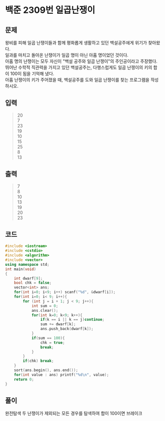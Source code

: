 # 백준 2309번 일곱난쟁이

## 문제
왕비를 피해 일곱 난쟁이들과 함께 평화롭게 생활하고 있던 백설공주에게 위기가 찾아왔다. </br>
일과를 마치고 돌아온 난쟁이가 일곱 명이 아닌 아홉 명이었던 것이다.</br>
아홉 명의 난쟁이는 모두 자신이 "백설 공주와 일곱 난쟁이"의 주인공이라고 주장했다.</br>
뛰어난 수학적 직관력을 가지고 있던 백설공주는, 다행스럽게도 일곱 난쟁이의 키의 합이 100이 됨을 기억해 냈다.</br>
아홉 난쟁이의 키가 주어졌을 때, 백설공주를 도와 일곱 난쟁이를 찾는 프로그램을 작성하시오.</br>

## 입력
> 20 </br>
7</br>
23</br>
19</br>
10</br>
15</br>
25</br>
8</br>
13</br>

## 출력
> 7</br>
8</br>
10</br>
13</br>
19</br>
20</br>
23</br>

## 코드
```c++
#include <iostream>
#include <cstdio>
#include <algorithm>
#include <vector>
using namespace std;
int main(void)
{
    int dwarf[9];
    bool chk = false;
    vector<int> ans;
    for(int i=0; i<9; i++) scanf("%d", &dwarf[i]);
    for(int i=0; i< 9; i++){
        for (int j = i + 1; j < 9; j++){
            int sum = 0;
            ans.clear();
            for(int k=0; k<9; k++){
                if(k == i || k == j)continue;
                sum += dwarf[k];
                ans.push_back(dwarf[k]);
            }
            if(sum == 100){
                chk = true;
                break;
            }
        }
        if(chk) break;
    }
    sort(ans.begin(), ans.end());
    for(int value : ans) printf("%d\n", value);
    return 0;
}
```

## 풀이
완전탐색 두 난쟁이가 제외되는 모든 경우를 탐색하여 합이 100이면 브레이크</br>
